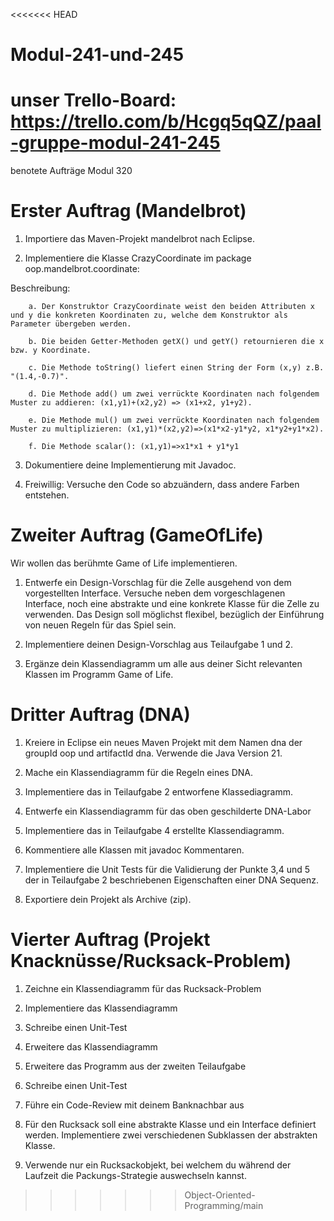 <<<<<<< HEAD
# Modul-241-und-245

unser Trello-Board: https://trello.com/b/Hcgq5qQZ/paal-gruppe-modul-241-245
=======
benotete Aufträge Modul 320

# Erster Auftrag (Mandelbrot)

1. Importiere das Maven-Projekt mandelbrot nach Eclipse.
 
2. Implementiere die Klasse CrazyCoordinate im package oop.mandelbrot.coordinate:

  Beschreibung:

		a. Der Konstruktor CrazyCoordinate weist den beiden Attributen x und y die konkreten Koordinaten zu, welche dem Konstruktor als Parameter übergeben werden.
  
		b. Die beiden Getter-Methoden getX() und getY() retournieren die x bzw. y Koordinate.
  
		c. Die Methode toString() liefert einen String der Form (x,y) z.B. "(1.4,-0.7)".
  
		d. Die Methode add() um zwei verrückte Koordinaten nach folgendem Muster zu addieren: (x1,y1)+(x2,y2) => (x1+x2, y1+y2).
  
		e. Die Methode mul() um zwei verrückte Koordinaten nach folgendem Muster zu multiplizieren: (x1,y1)*(x2,y2)=>(x1*x2-y1*y2, x1*y2+y1*x2).
  
		f. Die Methode scalar(): (x1,y1)=>x1*x1 + y1*y1


3. Dokumentiere deine Implementierung mit Javadoc.

4. Freiwillig: Versuche den Code so abzuändern, dass andere Farben entstehen.

# Zweiter Auftrag (GameOfLife)

Wir wollen das berühmte Game of Life implementieren.

1. Entwerfe ein Design-Vorschlag für die Zelle ausgehend von dem vorgestellten Interface. Versuche neben dem vorgeschlagenen Interface, noch eine abstrakte und eine konkrete Klasse für die Zelle zu verwenden. Das Design soll möglichst flexibel, bezüglich der Einführung von neuen Regeln für das Spiel sein.

2. Implementiere deinen Design-Vorschlag aus Teilaufgabe 1 und 2.

3. Ergänze dein Klassendiagramm um alle aus deiner Sicht relevanten Klassen im Programm Game of Life.

# Dritter Auftrag (DNA)

1. Kreiere in Eclipse ein neues Maven Projekt mit dem Namen dna der groupId oop und artifactId dna. Verwende die Java Version 21. 

2. Mache ein Klassendiagramm für die Regeln eines DNA.

3. Implementiere das in Teilaufgabe 2 entworfene Klassediagramm. 

4. Entwerfe ein Klassendiagramm für das oben geschilderte DNA-Labor

5. Implementiere das in Teilaufgabe 4 erstellte Klassendiagramm. 

6. Kommentiere alle Klassen mit javadoc Kommentaren. 

7. Implementiere  die Unit Tests für die Validierung der Punkte 3,4 und 5 der in Teilaufgabe 2 beschriebenen Eigenschaften einer DNA Sequenz.

10. Exportiere dein Projekt als Archive (zip).

# Vierter Auftrag (Projekt Knacknüsse/Rucksack-Problem)

1. Zeichne ein Klassendiagramm für das Rucksack-Problem
   
2. Implementiere das Klassendiagramm

3. Schreibe einen Unit-Test

4. Erweitere das Klassendiagramm

5. Erweitere das Programm aus der zweiten Teilaufgabe

6. Schreibe einen Unit-Test

7. Führe ein Code-Review mit deinem Banknachbar aus

8. Für den Rucksack soll eine abstrakte Klasse und ein Interface definiert werden. Implementiere zwei verschiedenen Subklassen der abstrakten Klasse.

9. Verwende nur ein Rucksackobjekt, bei welchem du während der Laufzeit die Packungs-Strategie auswechseln kannst.
>>>>>>> Object-Oriented-Programming/main
